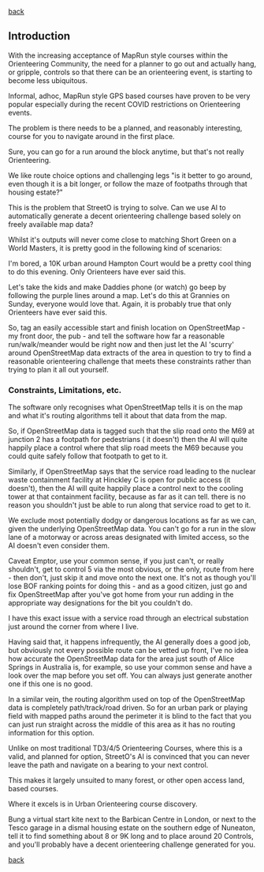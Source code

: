 [back](./UserGuide.md)

## Introduction

With the increasing acceptance of MapRun style courses within the Orienteering Community, the need for a planner to go
out and actually hang, or gripple, controls so that there can be an orienteering event, is starting to become less
ubiquitous.

Informal, adhoc, MapRun style GPS based courses have proven to be very popular especially during the recent COVID
restrictions on Orienteering events.

The problem is there needs to be a planned, and reasonably interesting, course for you to navigate around in the first
place.

Sure, you can go for a run around the block anytime, but that's not really Orienteering.

We like route choice options and challenging legs "is it better to go around, even though it is a bit longer, or follow
the maze of footpaths through that housing estate?"

This is the problem that StreetO is trying to solve. Can we use AI to automatically generate a decent orienteering
challenge based solely on freely available map data?

Whilst it's outputs will never come close to matching Short Green on a World Masters, it is pretty good in the following
kind of scenarios:

I'm bored, a 10K urban around Hampton Court would be a pretty cool thing to do this evening. Only Orienteers have ever
said this.

Let's take the kids and make Daddies phone (or watch) go beep by following the purple lines around a map. Let's do this
at Grannies on Sunday, everyone would love that. Again, it is probably true that only Orienteers have ever said this.

So, tag an easily accessible start and finish location on OpenStreetMap - my front door, the pub - and tell the software
how far a reasonable run/walk/meander would be right now and then just let the AI 'scurry' around OpenStreetMap data
extracts of the area in question to try to find a reasonable orienteering challenge that meets these constraints rather
than trying to plan it all out yourself.

### Constraints, Limitations, etc.

The software only recognises what OpenStreetMap tells it is on the map and what it's routing algorithms tell it about
that data from the map.

So, if OpenStreetMap data is tagged such that the slip road onto the M69 at junction 2 has a footpath for pedestrians (
it doesn't) then the AI will quite happily place a control where that slip road meets the M69 because you could quite
safely follow that footpath to get to it.

Similarly, if OpenStreetMap says that the service road leading to the nuclear waste containment facility at Hinckley C
is open for public access (it doesn't), then the AI will quite happily place a control next to the cooling tower at that
containment facility, because as far as it can tell. there is no reason you shouldn't just be able to run along that
service road to get to it.

We exclude most potentially dodgy or dangerous locations as far as we can, given the underlying OpenStreetMap data. You
can't go for a run in the slow lane of a motorway or across areas designated with limited access, so the AI doesn't even
consider them.

Caveat Emptor, use your common sense, if you just can't, or really shouldn't, get to control 5 via the most obvious, or
the only, route from here - then don't, just skip it and move onto the next one. It's not as though you'll lose BOF
ranking points for doing this - and as a good citizen, just go and fix OpenStreetMap after you've got home from your run
adding in the appropriate way designations for the bit you couldn't do.

I have this exact issue with a service road through an electrical substation just around the corner from where I live.

Having said that, it happens infrequently, the AI generally does a good job, but obviously not every possible route can
be vetted up front, I've no idea how accurate the OpenStreetMap data for the area just south of Alice Springs in
Australia is, for example, so use your common sense and have a look over the map before you set off. You can always just
generate another one if this one is no good.

In a similar vein, the routing algorithm used on top of the OpenStreetMap data is completely path/track/road driven. So
for an urban park or playing field with mapped paths around the perimeter it is blind to the fact that you can just run
straight across the middle of this area as it has no routing information for this option.

Unlike on most traditional TD3/4/5 Orienteering Courses, where this is a valid, and planned for option, StreetO's AI is
convinced that you can never leave the path and navigate on a bearing to your next control.

This makes it largely unsuited to many forest, or other open access land, based courses.

Where it excels is in Urban Orienteering course discovery.

Bung a virtual start kite next to the Barbican Centre in London, or next to the Tesco garage in a dismal housing estate
on the southern edge of Nuneaton, tell it to find something about 8 or 9K long and to place around 20 Controls, and
you'll probably have a decent orienteering challenge generated for you.

[back](./UserGuide.md)